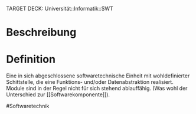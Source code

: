 TARGET DECK: Universität::Informatik::SWT

# Beschreibung

# Definition
Eine in sich abgeschlossene softwaretechnische Einheit mit wohldefinierter Schittstelle, die eine Funktions- und/oder Datenabstraktion realisiert.
Module sind in der Regel nicht für sich stehend ablauffähig. (Was wohl der Unterschied zur [[Softwarekomponente]]).



#Softwaretechnik 
